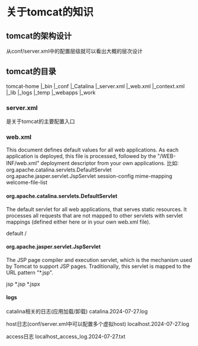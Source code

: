 # 关于tomcat的知识


## tomcat的架构设计
从conf/server.xml中的配置层级就可以看出大概的层次设计
<Server>
    <Service name="Catalina">
        <Connector port="9080" protocol="HTTP/1.1" connectionTimeout="20000" redirectPort="9443" maxParameterCount="1000" />
        <Engine name="Catalina" defaultHost="localhost">
            <Host name="localhost" appBase="webapps" unpackWARs="true" autoDeploy="true">
                <Valve className="org.apache.catalina.valves.AccessLogValve" directory="logs" />
            </Host>
        </Engine>
    </Service>
</Server>





## tomcat的目录

tomcat-home
    |_bin
    |_conf
        |_Catalina
        |_server.xml
        |_web.xml
        |_context.xml
    |_lib
    |_logs
    |_temp
    |_webapps
    |_work

### server.xml
是关于tomcat的主要配置入口
### web.xml
This document defines default values for all web applications.
As each application is deployed, this file is processed, followed by the "/WEB-INF/web.xml" deployment descriptor from your own applications.
比如:
org.apache.catalina.servlets.DefaultServlet
org.apache.jasper.servlet.JspServlet
session-config
mime-mapping
welcome-file-list

#### org.apache.catalina.servlets.DefaultServlet
The default servlet for all web applications, that serves static resources.  It processes all requests that are not mapped to other servlets with servlet mappings (defined either here or in your own web.xml file).

<!-- The mapping for the default servlet -->
<servlet-mapping>
    <servlet-name>default</servlet-name>
    <url-pattern>/</url-pattern>
</servlet-mapping>

#### org.apache.jasper.servlet.JspServlet
The JSP page compiler and execution servlet, which is the mechanism used by Tomcat to support JSP pages.  Traditionally, this servlet is mapped to the URL pattern "*.jsp".

<!-- The mappings for the JSP servlet -->
<servlet-mapping>
    <servlet-name>jsp</servlet-name>
    <url-pattern>*.jsp</url-pattern>
    <url-pattern>*.jspx</url-pattern>
</servlet-mapping>	

#### logs

catalina相关的日志(应用加载/卸载)
catalina.2024-07-27.log

host日志(conf/server.xml中可以配置多个虚拟host)
localhost.2024-07-27.log

access日志
localhost_access_log.2024-07-27.txt



### 

